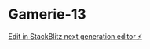 # Gamerie-13

[Edit in StackBlitz next generation editor ⚡️](https://stackblitz.com/~/github.com/Manos550/Gamerie-13)